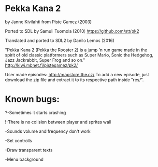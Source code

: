 # Pekka Kana 2
by Janne Kivilahti from Piste Gamez (2003)

Ported to SDL by Samuli Tuomola (2010)
https://github.com/stt/pk2

Translated and ported to SDL2 by Danilo Lemos (2016)

"Pekka Kana 2 (Pekka the Rooster 2) is a jump 'n run game made in the spirit of old classic platformers such as Super Mario, Sonic the Hedgehog, Jazz Jackrabbit, Super Frog and so on."
http://kiwi.mbnet.fi/pistegamez/pk2/

User made episodes:
http://mapstore.the.cz/
To add a new episode, just download the zip file and extract it to its respective path inside "res/".


# Known bugs:
?-Sometimes it starts crashing

!-There is no colision between player and sprites wall

 -Sounds volume and frequency don't work

 -Set controlls

 -Draw transparent texts

 -Menu background
